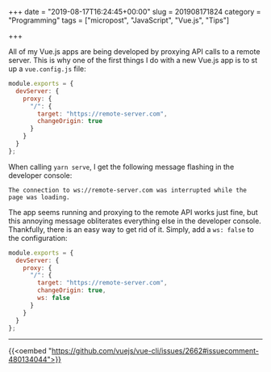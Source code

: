 +++
date = "2019-08-17T16:24:45+00:00"
slug = 201908171824
category = "Programming"
tags = ["micropost", "JavaScript", "Vue.js", "Tips"]

+++

All of my Vue.js apps are being developed by proxying API calls to a remote server. This is why one of the first things I do with a new Vue.js app is to st up a `vue.config.js` file:

```javascript
module.exports = {
  devServer: {
    proxy: {
      "/": {
        target: "https://remote-server.com",
        changeOrigin: true
      }
    }
  }
};
```

When calling `yarn serve`, I get the following message flashing in the developer console:

```
The connection to ws://remote-server.com was interrupted while the page was loading.
```

The app seems running and proxying to the remote API works just fine, but this annoying message obliterates everything else in the developer console. Thankfully, there is an easy way to get rid of it. Simply, add a `ws: false` to the configuration:

```javascript
module.exports = {
  devServer: {
    proxy: {
      "/": {
        target: "https://remote-server.com",
        changeOrigin: true,
        ws: false
      }
    }
  }
};
```

---

{{<oembed "https://github.com/vuejs/vue-cli/issues/2662#issuecomment-480134044">}}
